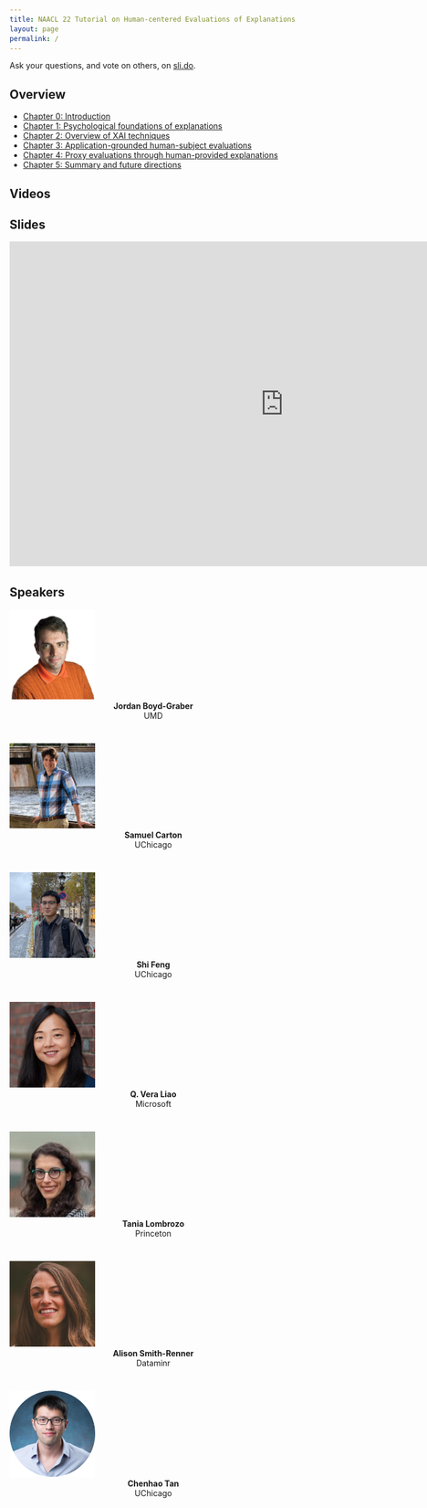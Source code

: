 ```yaml
---
title: NAACL 22 Tutorial on Human-centered Evaluations of Explanations
layout: page
permalink: /
---
```

Ask your questions, and vote on others, on [sli.do](https://app.sli.do/event/awQq8cDeXyxQYFP1WnfGqB).

## Overview

- [Chapter 0: Introduction](https://xai-hcee.github.io/chapter_0.html)
- [Chapter 1: Psychological foundations of explanations](https://xai-hcee.github.io/chapter_1.html)
- [Chapter 2: Overview of XAI techniques](https://xai-hcee.github.io/chapter_2.html)
- [Chapter 3: Application-grounded human-subject evaluations](https://xai-hcee.github.io/chapter_3.html)
- [Chapter 4: Proxy evaluations through human-provided explanations](https://xai-hcee.github.io/chapter_4.html)
- [Chapter 5: Summary and future directions](https://xai-hcee.github.io/chapter_5.html)

## Videos

## Slides
<iframe src="https://docs.google.com/presentation/d/e/2PACX-1vQObhZjgRpHPVStVU2V87P-E4LgsD764B2bY4CUOhOEhORPMXQOnKpmxmtoePFvBW81NDrCn3VaOAT8/embed?start=false&loop=false&delayms=3000" frameborder="0" width="960" height="569" allowfullscreen="true" mozallowfullscreen="true" webkitallowfullscreen="true"></iframe>

## Speakers

<div class="col-md-4">
    <div class="profile height150">
        <div><a href="http://boydgraber.org/"><img class="avatar-img" width=150 src="images/jordan.png"></a></div>
        <div style="margin-bottom:40px"><center><b>Jordan Boyd-Graber</b><br>UMD</center></div>
    </div>
</div>
<div class="col-md-4">
    <div class="profile height150">
        <div><a href="https://shcarton.github.io"><img class="avatar-img" width=150 src="images/sam.jpeg"> </a></div>
        <div style="margin-bottom:40px"><center><b>Samuel Carton</b><br>UChicago</center></div>
    </div>
</div>
<div class="col-md-4">
    <div class="profile height150">
        <div><a href="http://www.shifeng.umiacs.io/"><img class="avatar-img" width=150 src="images/shi.jpeg"></a></div>
        <div style="margin-bottom:40px"><center><b>Shi Feng</b><br>UChicago</center></div>
    </div>
</div>
<div class="col-md-4">
    <div class="profile height150">
        <div><a href="http://www.qveraliao.com"><img class="avatar-img" width=150 src="images/vera.jpg"></a></div>
        <div style="margin-bottom:40px"><center><b>Q. Vera Liao</b><br>Microsoft</center></div>
    </div>
</div>
<div class="col-md-4">
    <div class="profile height150">
        <div><a href="http://cognition.princeton.edu/"><img class="avatar-img" width=150 src="images/tania.jpg"></a></div>
        <div style="margin-bottom:40px"><center><b>Tania Lombrozo</b><br>Princeton</center></div>
    </div>
</div>
<div class="col-md-4">
    <div class="profile height150">
        <div><a href="https://alisonmsmith.github.io"><img class="avatar-img" width=150 src="images/alison.jpg"></a></div>
        <div style="margin-bottom:40px"><center><b>Alison Smith-Renner</b><br>Dataminr</center></div>
    </div>
</div>
<div class="col-md-4">
    <div class="profile height150">
        <div><a href="https://chenhaot.com"><img class="avatar-img" width=150 src="images/chenhao.jpeg"></a></div>
        <div style="margin-bottom:40px"><center><b>Chenhao Tan</b><br>UChicago</center></div>
    </div>
</div>

